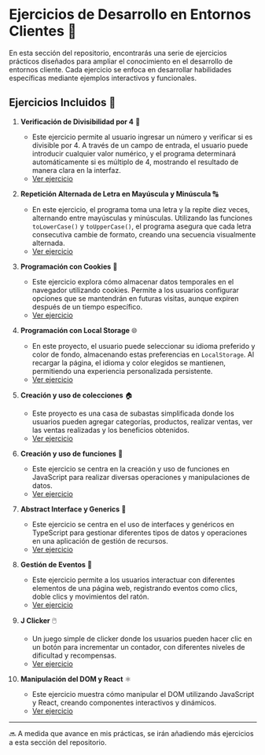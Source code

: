 # Ejercicios de Desarrollo en Entornos Clientes 📘

En esta sección del repositorio, encontrarás una serie de ejercicios prácticos diseñados para ampliar el conocimiento en el desarrollo de entornos cliente. Cada ejercicio se enfoca en desarrollar habilidades específicas mediante ejemplos interactivos y funcionales.

## Ejercicios Incluidos 🔧

1. **Verificación de Divisibilidad por 4** 🔢  
   - Este ejercicio permite al usuario ingresar un número y verificar si es divisible por 4. A través de un campo de entrada, el usuario puede introducir cualquier valor numérico, y el programa determinará automáticamente si es múltiplo de 4, mostrando el resultado de manera clara en la interfaz.  
   - [Ver ejercicio](https://github.com/Rediaj04/2daw-m06-projects/tree/main/Ejercicios/Verificación_de_Divisibilidad)

2. **Repetición Alternada de Letra en Mayúscula y Minúscula** 🔠  
   - En este ejercicio, el programa toma una letra y la repite diez veces, alternando entre mayúsculas y minúsculas. Utilizando las funciones `toLowerCase()` y `toUpperCase()`, el programa asegura que cada letra consecutiva cambie de formato, creando una secuencia visualmente alternada.  
   - [Ver ejercicio](https://github.com/Rediaj04/2daw-m06-projects/tree/main/Ejercicios/Repetición_Alternada_de_Letra)

3. **Programación con Cookies** 🍪  
   - Este ejercicio explora cómo almacenar datos temporales en el navegador utilizando cookies. Permite a los usuarios configurar opciones que se mantendrán en futuras visitas, aunque expiren después de un tiempo específico.  
   - [Ver ejercicio](https://github.com/Rediaj04/2daw-m06-projects/tree/main/Ejercicios/Programación_con_cookies)

4. **Programación con Local Storage** 🌐  
   - En este proyecto, el usuario puede seleccionar su idioma preferido y color de fondo, almacenando estas preferencias en `LocalStorage`. Al recargar la página, el idioma y color elegidos se mantienen, permitiendo una experiencia personalizada persistente.  
   - [Ver ejercicio](https://github.com/Rediaj04/2daw-m06-projects/tree/main/Ejercicios/Programación_con_LocalStorage)

5. **Creación y uso de colecciones** 🏠  
   - Este proyecto es una casa de subastas simplificada donde los usuarios pueden agregar categorías, productos, realizar ventas, ver las ventas realizadas y los beneficios obtenidos.  
   - [Ver ejercicio](https://github.com/Rediaj04/2daw-m06-projects/tree/main/Ejercicios/Creación_y_uso_de_colecciones)

6. **Creación y uso de funciones** 🔧  
   - Este ejercicio se centra en la creación y uso de funciones en JavaScript para realizar diversas operaciones y manipulaciones de datos.
   - [Ver ejercicio](https://github.com/Rediaj04/2daw-m06-projects/tree/main/Ejercicios/Creación_y_uso_de_funciones)

7. **Abstract Interface y Generics** 🧩  
   - Este ejercicio se centra en el uso de interfaces y genéricos en TypeScript para gestionar diferentes tipos de datos y operaciones en una aplicación de gestión de recursos.
   - [Ver ejercicio](https://github.com/Rediaj04/2daw-m06-projects/tree/main/Ejercicios/Abstract_Interface_i_Generics)

8. **Gestión de Eventos** 🎉  
   - Este ejercicio permite a los usuarios interactuar con diferentes elementos de una página web, registrando eventos como clics, doble clics y movimientos del ratón.
   - [Ver ejercicio](https://github.com/Rediaj04/2daw-m06-projects/tree/main/Ejercicios/Gestio_de_esdeveniments)

9. **J Clicker** 🖱️  
   - Un juego simple de clicker donde los usuarios pueden hacer clic en un botón para incrementar un contador, con diferentes niveles de dificultad y recompensas.
   - [Ver ejercicio](https://github.com/Rediaj04/2daw-m06-projects/tree/main/Ejercicios/J_Clicker)

10. **Manipulación del DOM y React** ⚛️  
    - Este ejercicio muestra cómo manipular el DOM utilizando JavaScript y React, creando componentes interactivos y dinámicos.
    - [Ver ejercicio](https://github.com/Rediaj04/2daw-m06-projects/tree/main/Ejercicios/Manipulacion_del_DOM_y_React)

---

🔜 A medida que avance en mis prácticas, se irán añadiendo más ejercicios a esta sección del repositorio.
